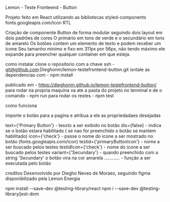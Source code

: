 Lemon - Teste Fronteend - Button

Projeto feito em React utilizando as bibliotecas
styled-components
fonts.googleapis.com/icon
RTL



Criação de componente Button de forma modular seguindo dois layout em dois padrões de cores
O primário em tons de verde e o secundário em tons de amarelo
Os botões contem um elemento de texto e podem receber um ícone
Seu tamanho minimo e fixo em 311px por 56px, não tendo máximo ele expande para preencher qualquer container em que esteja.


como instalar
clone o repositorio com a chave ssh - git@github.com:Dieghonm/lemon-testefrontend-button.git
isntale as dependencias com - npm install

publicado em - https://dieghonm.github.io/lemon-testefrontend-button/
para rodar na propria maquina va ate a pasta do projeto no terminal e de o comando - npm run
para rodar os restes - npm test

como funciona

importe o botão para a pagina e atribua a ele as propriedadaes desejadas

text={'Primary Button'} - tesxto a ser exibido no botão
dis={false} - indica se o botão estara habilitado ( se nao for preenchido o botão se mantem habilitado)
icon={'check'} - passe o nome do icone a ser mostrado no botão (fonts.googleapis.com/icon)
testid={'primaryButtonIcon'} - nome a ser buscado pelos testes
testidIcon={'check'} - nome do icone a ser buscado pelos testes
variant={'Secundary'} - quando preenchido com a string 'Secundary' o botão vira na cor amarela
............ - função a ser executada pelo botão


creditos 
Desenvolvido por Diegho Neves de Moraes, seguindo figma disponibilizado pela Lemon Energia

npm install --save-dev @testing-library/react 
npm i --save-dev @testing-library/jest-dom
